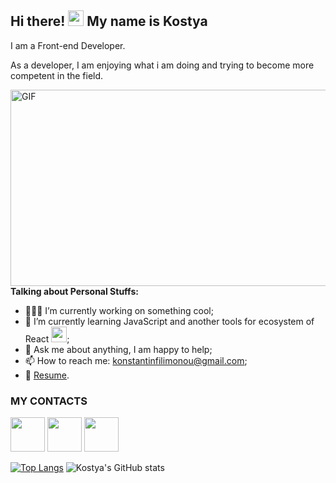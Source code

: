 ## Hi there! <img src="https://media.giphy.com/media/hvRJCLFzcasrR4ia7z/giphy.gif" width="25px"> My name is Kostya

I am a Front-end Developer.

As a developer, I am enjoying what i am doing and trying to become more competent in the field.

<img align="right" alt="GIF" src="https://c.tenor.com/bQCHJwgCNuMAAAAC/kitten-cat.gif?raw=true" width="512" height="314" />

**Talking about Personal Stuffs:**

- 👨🏻‍💻 I’m currently working on something cool;
- 🚀 I’m currently learning JavaScript and another tools for ecosystem of React <img width="25px" src="https://img.icons8.com/ultraviolet/40/000000/react--v2.png"/>;
- 💬 Ask me about anything, I am happy to help;
- 📫 How to reach me: konstantinfilimonou@gmail.com;
- 📝 [Resume](https://drive.google.com/file/d/1fEeDIY3zp4dhDkIaTcX9HFpVoEkkPqh7/view?usp=sharing).



### MY CONTACTS
[<img width="55" src="https://cdn.icon-icons.com/icons2/2699/PNG/512/linkedin_logo_icon_170234.png">](https://www.linkedin.com/in/filimonovkostya/)
[<img width="55" src="https://cdn.icon-icons.com/icons2/2108/PNG/512/telegram_icon_130816.png">](https://t.me/FilimonovKostya)
[<img width="55" src="https://cdn.icon-icons.com/icons2/1753/PNG/512/iconfinder-social-media-applications-32vk-4102593_113806.png">](https://vk.com/id97510491)

[![Top Langs](https://github-readme-stats.vercel.app/api/top-langs/?username=FilimonovKostya&layout=compact)](https://github.com/FilimonovKostya/github-readme-stats)
![Kostya's GitHub stats](https://github-readme-stats.vercel.app/api?username=FilimonovKostya&theme=react&show_icons=true)
